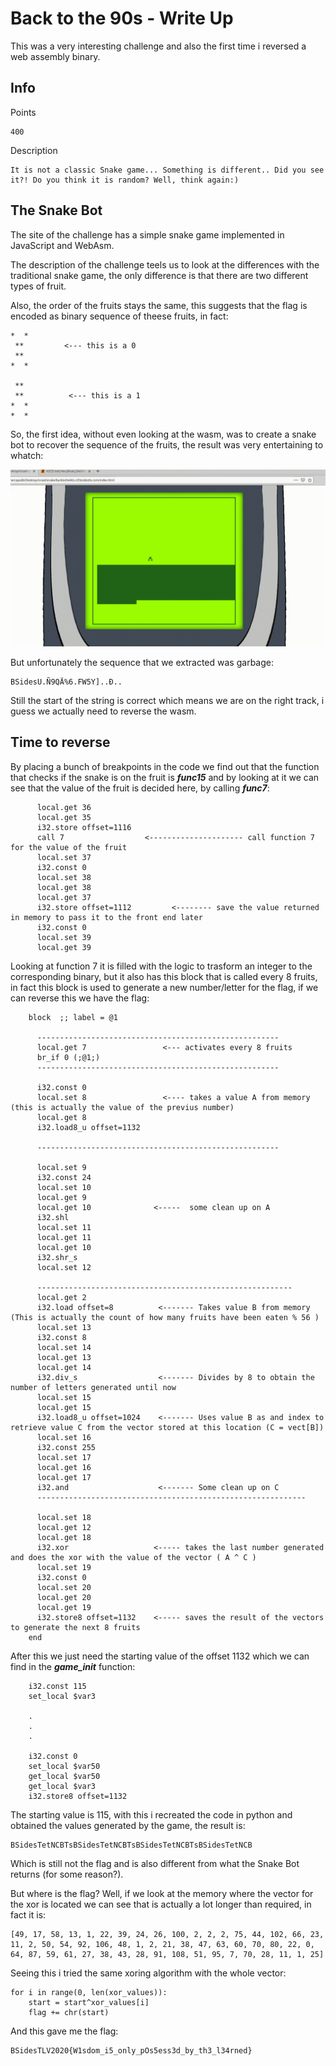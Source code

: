# Back to the 90s - Write Up

This was a very interesting challenge and also the first time i reversed a web assembly binary.

## Info

Points

```
400
```

Description

```
It is not a classic Snake game... Something is different.. Did you see it?! Do you think it is random? Well, think again:)
```


## The Snake Bot

The site of the challenge has a simple snake game implemented in JavaScript and WebAsm.

The description of the challenge teels us to look at the differences with the traditional snake game, the only difference is that there are two different types of fruit.

Also, the order of the fruits stays the same, this suggests that the flag is encoded as binary sequence of theese fruits, in fact:

```
*  *        
 **         <--- this is a 0
 **
*  * 

 **
 **          <--- this is a 1
*  *
*  * 
```
So, the first idea, without even looking at the wasm, was to create a snake bot to recover the sequence of the fruits, the result was very entertaining to whatch:

![Alt Text](https://github.com/Capo80/ctf/blob/master/bsidestlv/Back%20to%20the%2090s/snake.gif)

But unfortunately the sequence that we extracted was garbage:
```
BSidesU.Ñ9QÄ%6.FW5Y]..Ð..
```
Still the start of the string is correct which means we are on the right track, i guess we actually need to reverse the wasm.

## Time to reverse

By placing a bunch of breakpoints in the code we find out that the function that checks if the snake is on the fruit is ***func15*** and by looking at it we can see that the value of the fruit is decided here, by calling ***func7***:

```
      local.get 36
      local.get 35
      i32.store offset=1116
      call 7                  <--------------------- call function 7 for the value of the fruit
      local.set 37
      i32.const 0
      local.set 38
      local.get 38
      local.get 37
      i32.store offset=1112         <-------- save the value returned in memory to pass it to the front end later
      i32.const 0
      local.set 39
      local.get 39
```

Looking at function 7 it is filled with the logic to trasform an integer to the corresponding binary, but it also has this block that is called every 8 fruits, in fact this block is used to generate a new number/letter for the flag, if we can reverse this we have the flag:
```
    block  ;; label = @1
      
      ------------------------------------------------------
      local.get 7                 <--- activates every 8 fruits
      br_if 0 (;@1;)
      ------------------------------------------------------
      
      i32.const 0
      local.set 8                 <---- takes a value A from memory (this is actually the value of the previus number)
      local.get 8
      i32.load8_u offset=1132
      
      ------------------------------------------------------
      
      local.set 9
      i32.const 24
      local.set 10
      local.get 9             
      local.get 10              <-----  some clean up on A
      i32.shl
      local.set 11
      local.get 11
      local.get 10
      i32.shr_s
      local.set 12
      
      ---------------------------------------------------------
      local.get 2
      i32.load offset=8          <------- Takes value B from memory (This is actually the count of how many fruits have been eaten % 56 )
      local.set 13
      i32.const 8
      local.set 14
      local.get 13
      local.get 14
      i32.div_s                  <------- Divides by 8 to obtain the number of letters generated until now
      local.set 15
      local.get 15
      i32.load8_u offset=1024    <------- Uses value B as and index to retrieve value C from the vector stored at this location (C = vect[B])
      local.set 16
      i32.const 255
      local.set 17
      local.get 16
      local.get 17
      i32.and                    <------- Some clean up on C
      ------------------------------------------------------------
 
      local.set 18
      local.get 12
      local.get 18
      i32.xor                   <----- takes the last number generated and does the xor with the value of the vector ( A ^ C )
      local.set 19
      i32.const 0
      local.set 20
      local.get 20
      local.get 19
      i32.store8 offset=1132    <----- saves the result of the vectors to generate the next 8 fruits
    end
```

After this we just need the starting value of the offset 1132 which we can find in the ***game_init*** function:

```
    i32.const 115
    set_local $var3
    
    .
    .
    .
    
    i32.const 0
    set_local $var50
    get_local $var50
    get_local $var3
    i32.store8 offset=1132
```

The starting value is 115, with this i recreated the code in python and obtained the values generated by the game, the result is:

```
BSidesTetNCBTsBSidesTetNCBTsBSidesTetNCBTsBSidesTetNCB
```

Which is still not the flag and is also different from what the Snake Bot returns (for some reason?).

But where is the flag? Well, if we look at the memory where the vector for the xor is located we can see that is actually a lot longer than required, in fact it is:

```
[49, 17, 58, 13, 1, 22, 39, 24, 26, 100, 2, 2, 2, 75, 44, 102, 66, 23, 11, 2, 50, 54, 92, 106, 48, 1, 2, 21, 38, 47, 63, 60, 70, 80, 22, 0, 64, 87, 59, 61, 27, 38, 43, 28, 91, 108, 51, 95, 7, 70, 28, 11, 1, 25]
```

Seeing this i tried the same xoring algorithm with the whole vector:

```
for i in range(0, len(xor_values)):
	start = start^xor_values[i]
	flag += chr(start)
```

And this gave me the flag:

```
BSidesTLV2020{W1sdom_i5_only_pOs5ess3d_by_th3_l34rned}
```



